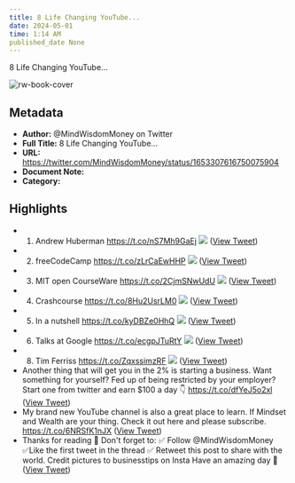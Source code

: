 ```yaml
---
title: 8 Life Changing YouTube...
date: 2024-05-01
time: 1:14 AM
published_date None
---
```

8 Life Changing YouTube...

![rw-book-cover](https://pbs.twimg.com/profile_images/1682390891921567745/ZCO6iZHq.jpg)

## Metadata
- **Author:** @MindWisdomMoney on Twitter
- **Full Title:** 8 Life Changing YouTube...
- **URL:** https://twitter.com/MindWisdomMoney/status/1653307616750075904
- **Document Note:** 
- **Category:**

## Highlights
- 1. Andrew Huberman 
  https://t.co/nS7Mh9GaEj 
  ![](https://pbs.twimg.com/media/FvG6hXKWYAYP5Pg.jpg) ([View Tweet](https://twitter.com/MindWisdomMoney/status/1653307622647275520))
- 2. freeCodeCamp
  https://t.co/zLrCaEwHHP 
  ![](https://pbs.twimg.com/media/FvG6h3FXoAECrYX.jpg) ([View Tweet](https://twitter.com/MindWisdomMoney/status/1653307631140843521))
- 3. MIT open CourseWare
  https://t.co/2CjmSNwUdU 
  ![](https://pbs.twimg.com/media/FvG6iV0XwAAbNJh.jpg) ([View Tweet](https://twitter.com/MindWisdomMoney/status/1653307639835631616))
- 4. Crashcourse
  https://t.co/8Hu2UsrLM0 
  ![](https://pbs.twimg.com/media/FvG6i5DXgAEPtAe.jpg) ([View Tweet](https://twitter.com/MindWisdomMoney/status/1653307648975032321))
- 5. In a nutshell
  https://t.co/kyDBZe0HhQ 
  ![](https://pbs.twimg.com/media/FvG6jWVWIAAZ3B6.jpg) ([View Tweet](https://twitter.com/MindWisdomMoney/status/1653307657208451074))
- 6. Talks at Google
  https://t.co/ecgpJTuRtY 
  ![](https://pbs.twimg.com/media/FvG6j1WXoAAsD8z.jpg) ([View Tweet](https://twitter.com/MindWisdomMoney/status/1653307664883916801))
- 8. Tim Ferriss
  https://t.co/ZqxssimzRF 
  ![](https://pbs.twimg.com/media/FvG6k8ZXoAIAsMk.jpg) ([View Tweet](https://twitter.com/MindWisdomMoney/status/1653307684198678529))
- Another thing that will get you in the 2% is starting a business.
  Want something for yourself?
  Fed up of being restricted by your employer?
  Start one from twitter and earn $100 a day 👇
  https://t.co/dfYeJ5o2xl ([View Tweet](https://twitter.com/MindWisdomMoney/status/1653307688292438022))
- My brand new YouTube channel is also a great place to learn.
  If Mindset and Wealth are your thing.
  Check it out here and please subscribe.
  https://t.co/6NRSfK1nJX ([View Tweet](https://twitter.com/MindWisdomMoney/status/1653307692264353793))
- Thanks for reading 🙌
  Don't forget to:
  ✅️ Follow @MindWisdomMoney
  ✅️Like the first tweet in the thread
  ✅️ Retweet this post to share with the world.
  Credit pictures to businesstips on Insta
  Have an amazing day 🙏 ([View Tweet](https://twitter.com/MindWisdomMoney/status/1653307696370548737))
